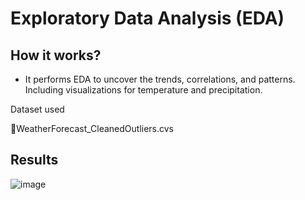# Exploratory Data Analysis (EDA)
## How it works?
* It performs EDA to uncover the trends, correlations, and patterns. Including visualizations for temperature and precipitation.

Dataset used

📂WeatherForecast_CleanedOutliers.cvs 

## Results

![image](https://github.com/user-attachments/assets/554e7ac9-c762-4881-8193-a84348e389dd)
